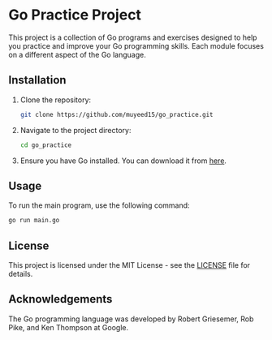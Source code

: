 # Go Practice Project

This project is a collection of Go programs and exercises designed to help you practice and improve your Go programming skills. Each module focuses on a different aspect of the Go language.

## Installation

1. Clone the repository:
    ```sh
    git clone https://github.com/muyeed15/go_practice.git
    ```
2. Navigate to the project directory:
    ```sh
    cd go_practice
    ```
3. Ensure you have Go installed. You can download it from [here](https://golang.org/dl/).

## Usage

To run the main program, use the following command:
```sh
go run main.go
```

## License

This project is licensed under the MIT License - see the [LICENSE](LICENSE) file for details.

## Acknowledgements

The Go programming language was developed by Robert Griesemer, Rob Pike, and Ken Thompson at Google.
